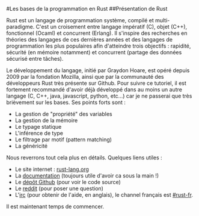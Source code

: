 #Les bases de la programmation en Rust
##Présentation de Rust

Rust est un langage de programmation système, compilé et multi-paradigme. C'est un croisement entre langage impératif (C), objet (C++), fonctionnel (Ocaml) et concurrent (Erlang). Il s'inspire des recherches en théories des langages de ces dernières années et des langages de programmation les plus populaires afin d'atteindre trois objectifs : rapidité, sécurité (en mémoire notamment) et concurrent (partage des données sécurisé entre tâches).

Le développement du langage, initié par Graydon Hoare, est opéré depuis 2009 par la fondation Mozilla, ainsi que par la communauté des développeurs Rust très présente sur Github. Pour suivre ce tutoriel, il est fortement recommandé d'avoir déjà développé dans au moins un autre langage (C, C++, java, javascript, python, etc...) car je ne passerai que très brièvement sur les bases. Ses points forts sont :
 * La gestion de "propriété" des variables
 * La gestion de la mémoire
 * Le typage statique
 * L'inférence de type
 * Le filtrage par motif (pattern matching)
 * La généricité

Nous reverrons tout cela plus en détails. Quelques liens utiles :
 * Le site internet : [rust-lang.org](http://www.rust-lang.org)
 * La [documentation](http://doc.rust-lang.org/stable/std/) (toujours utile d'avoir ca sous la main !)
 * Le [dépôt Github](https://github.com/rust-lang/rust) (pour voir le code source)
 * Le [reddit](http://www.reddit.com/r/rust) (pour poser une question)
 * L'[irc](https://chat.mibbit.com/?server=irc.mozilla.org&channel=%23rust) (pour obtenir de l'aide, en anglais), le channel français est [#rust-fr](https://chat.mibbit.com/?server=irc.mozilla.org&channel=%23rust-fr).
 
Il est maintenant temps de commencer.
